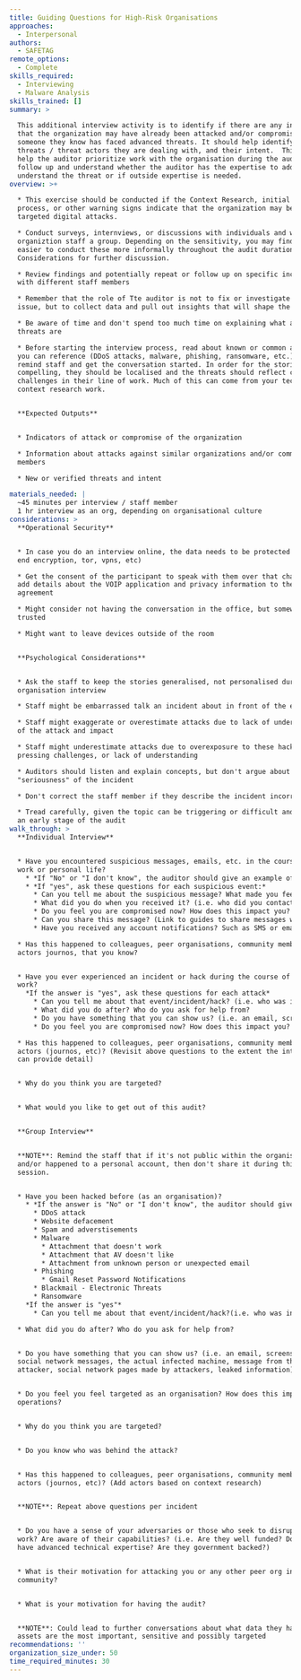 ```yaml
---
title: Guiding Questions for High-Risk Organisations
approaches:
  - Interpersonal
authors:
  - SAFETAG
remote_options:
  - Complete
skills_required:
  - Interviewing
  - Malware Analysis
skills_trained: []
summary: >

  This additional interview activity is to identify if there are any indicators
  that the organization may have already been attacked and/or compromised, or if
  someone they know has faced advanced threats. It should help identify what
  threats / threat actors they are dealing with, and their intent.  This will
  help the auditor prioritize work with the organisation during the audit and
  follow up and understand whether the auditor has the expertise to address or
  understand the threat or if outside expertise is needed.
overview: >+

  * This exercise should be conducted if the Context Research, initial interview
  process, or other warning signs indicate that the organization may be facing
  targeted digital attacks.

  * Conduct surveys, internviews, or discussions with individuals and with the
  organiztion staff a group. Depending on the sensitivity, you may find it
  easier to conduct these more informally throughout the audit duration. See
  Considerations for further discussion.

  * Review findings and potentially repeat or follow up on specific incidents
  with different staff members

  * Remember that the role of Tte auditor is not to fix or investigate the
  issue, but to collect data and pull out insights that will shape the audit.

  * Be aware of time and don't spend too much time on explaining what advanced
  threats are

  * Before starting the interview process, read about known or common attacks
  you can reference (DDoS attacks, malware, phishing, ransomware, etc.) to
  remind staff and get the conversation started. In order for the stories to be
  compelling, they should be localised and the threats should reflect common
  challenges in their line of work. Much of this can come from your technical
  context research work.


  **Expected Outputs**


  * Indicators of attack or compromise of the organization

  * Information about attacks against similar organizations and/or community
  members

  * New or verified threats and intent

materials_needed: |
  ~45 minutes per interview / staff member
  1 hr interview as an org, depending on organisational culture
considerations: >
  **Operational Security**


  * In case you do an interview online, the data needs to be protected (end to
  end encryption, tor, vpns, etc)

  * Get the consent of the participant to speak with them over that channel, or
  add details about the VOIP application and privacy information to the
  agreement

  * Might consider not having the conversation in the office, but somewhere
  trusted

  * Might want to leave devices outside of the room


  **Psychological Considerations**


  * Ask the staff to keep the stories generalised, not personalised during the
  organisation interview

  * Staff might be embarrassed talk an incident about in front of the entire org

  * Staff might exaggerate or overestimate attacks due to lack of understanding
  of the attack and impact

  * Staff might underestimate attacks due to overexposure to these hacks, other
  pressing challenges, or lack of understanding

  * Auditors should listen and explain concepts, but don't argue about the
  "seriousness" of the incident

  * Don't correct the staff member if they describe the incident incorrectly

  * Tread carefully, given the topic can be triggering or difficult and this is
  an early stage of the audit
walk_through: >
  **Individual Interview**


  * Have you encountered suspicious messages, emails, etc. in the course of your
  work or personal life?
    * *If "No" or "I don't know", the auditor should give an example of what an suspicious message might look like.*
    * *If "yes", ask these questions for each suspicious event:*
      * Can you tell me about the suspicious message? What made you feel it was suspicious?
      * What did you do when you received it? (i.e. who did you contact? did you click on it or download a file? did you follow the instructions?)
      * Do you feel you are compromised now? How does this impact you?
      * Can you share this message? (Link to guides to share messages with sender, content, timestamp)
      * Have you received any account notifications? Such as SMS or emails notifying you of unauthorized access to your account (email, social media), an account being locked, suspicious activity on your account?

  * Has this happened to colleagues, peer organisations, community members, CSO
  actors journos, that you know?


  * Have you ever experienced an incident or hack during the course of your
  work?
    *If the answer is "yes", ask these questions for each attack*
      * Can you tell me about that event/incident/hack? (i.e. who was involved, when it happened, what happened, was it personal or work-related? what were the consequences? (financial, physical, emotional, reputational))
      * What did you do after? Who do you ask for help from?
      * Do you have something that you can show us? (i.e. an email, screenshots, social network messages, the actual infected machine, message from the attacker, social network pages made by attackers, leaked information)
      * Do you feel you are compromised now? How does this impact you?

  * Has this happened to colleagues, peer organisations, community members, CSO
  actors (journos, etc)? (Revisit above questions to the extent the interviewee
  can provide detail)


  * Why do you think you are targeted?


  * What would you like to get out of this audit?


  **Group Interview**


  **NOTE**: Remind the staff that if it's not public within the organisation
  and/or happened to a personal account, then don't share it during this
  session.


  * Have you been hacked before (as an organisation)?
    * *If the answer is "No" or "I don't know", the auditor should give an example of what an attack might look like. If they still say no, then move on to other questions for the risk assessment:*
      * DDoS attack
      * Website defacement
      * Spam and adverstisements
      * Malware
        * Attachment that doesn't work
        * Attachment that AV doesn't like
        * Attachment from unknown person or unexpected email
      * Phishing
        * Gmail Reset Password Notifications
      * Blackmail - Electronic Threats
      * Ransomware
    *If the answer is "yes"*
      * Can you tell me about that event/incident/hack?(i.e. who was involved, when it happened, what happened, was it personal or work-related? what were the consequences? (financial, physical, emotional, reputational))

  * What did you do after? Who do you ask for help from?


  * Do you have something that you can show us? (i.e. an email, screenshots,
  social network messages, the actual infected machine, message from the
  attacker, social network pages made by attackers, leaked information)


  * Do you feel you feel targeted as an organisation? How does this impact your
  operations?


  * Why do you think you are targeted?


  * Do you know who was behind the attack?


  * Has this happened to colleagues, peer organisations, community members, CSO
  actors (journos, etc)? (Add actors based on context research)


  **NOTE**: Repeat above questions per incident


  * Do you have a sense of your adversaries or those who seek to disrupt your
  work? Are aware of their capabilities? (i.e. Are they well funded? Do they
  have advanced technical expertise? Are they government backed?)


  * What is their motivation for attacking you or any other peer org in the
  community?


  * What is your motivation for having the audit?


  **NOTE**: Could lead to further conversations about what data they have, what
  assets are the most important, sensitive and possibly targeted
recommendations: ''
organization_size_under: 50
time_required_minutes: 30
---
```


